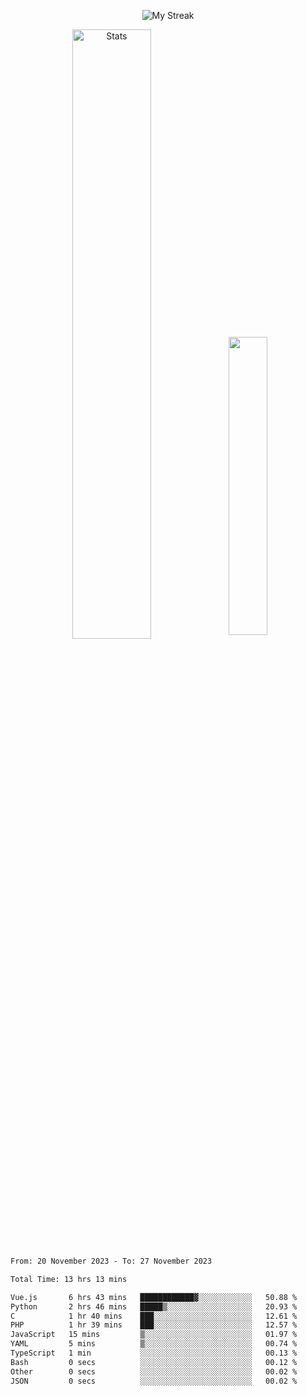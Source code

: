 <p align="center">
<picture>
  <source media="(prefers-color-scheme: dark)" srcset="http://github-readme-streak-stats.herokuapp.com?user=semolik&theme=dark&hide_border=true&background=DD272700">
  <img alt="My Streak" src="http://github-readme-streak-stats.herokuapp.com?user=semolik&hide_border=true">
</picture>
</p>
<div align="center">
  <picture>
    <source media="(prefers-color-scheme: dark)" srcset="https://github-readme-stats.vercel.app/api?username=semolik&show_icons=true&bg_color=DD272700&hide_border=true&theme=dark">
        <img alt="Stats" src="https://github-readme-stats.vercel.app/api?username=semolik&show_icons=true&bg_color=DD272700&hide_border=true" width="50%" >
  </picture>
  <sup>
  <picture>
  <source media="(prefers-color-scheme: dark)" srcset="https://github-readme-stats.vercel.app/api/top-langs/?username=semolik&layout=compact&hide_border=true&bg_color=DD272700&theme=dark">
  <img src="https://github-readme-stats.vercel.app/api/top-langs/?username=semolik&layout=compact&hide_border=true" width="35%" />
  </picture>
  </sup>
</div>
<!--START_SECTION:waka-->

```txt
From: 20 November 2023 - To: 27 November 2023

Total Time: 13 hrs 13 mins

Vue.js       6 hrs 43 mins   ████████████▓░░░░░░░░░░░░   50.88 %
Python       2 hrs 46 mins   █████▒░░░░░░░░░░░░░░░░░░░   20.93 %
C            1 hr 40 mins    ███░░░░░░░░░░░░░░░░░░░░░░   12.61 %
PHP          1 hr 39 mins    ███░░░░░░░░░░░░░░░░░░░░░░   12.57 %
JavaScript   15 mins         ▒░░░░░░░░░░░░░░░░░░░░░░░░   01.97 %
YAML         5 mins          ▒░░░░░░░░░░░░░░░░░░░░░░░░   00.74 %
TypeScript   1 min           ░░░░░░░░░░░░░░░░░░░░░░░░░   00.13 %
Bash         0 secs          ░░░░░░░░░░░░░░░░░░░░░░░░░   00.12 %
Other        0 secs          ░░░░░░░░░░░░░░░░░░░░░░░░░   00.02 %
JSON         0 secs          ░░░░░░░░░░░░░░░░░░░░░░░░░   00.02 %
```

<!--END_SECTION:waka-->

